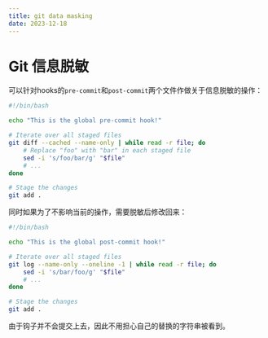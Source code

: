 ```yaml
---
title: git data masking
date: 2023-12-18
---
```


# Git 信息脱敏

可以针对hooks的`pre-commit`和`post-commit`两个文件作做关于信息脱敏的操作：

```sh
#!/bin/bash

echo "This is the global pre-commit hook!"

# Iterate over all staged files
git diff --cached --name-only | while read -r file; do
    # Replace "foo" with "bar" in each staged file
    sed -i 's/foo/bar/g' "$file"
	# ...
done

# Stage the changes
git add .
```

同时如果为了不影响当前的操作，需要脱敏后修改回来：

```sh
#!/bin/bash

echo "This is the global post-commit hook!"

# Iterate over all staged files
git log --name-only --oneline -1 | while read -r file; do
    sed -i 's/bar/foo/g' "$file"
    # ...
done

# Stage the changes
git add .
```

由于钩子并不会提交上去，因此不用担心自己的替换的字符串被看到。